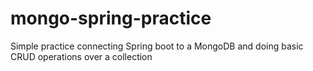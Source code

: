 # mongo-spring-practice
Simple practice connecting Spring boot to a MongoDB and doing basic CRUD operations over a collection
